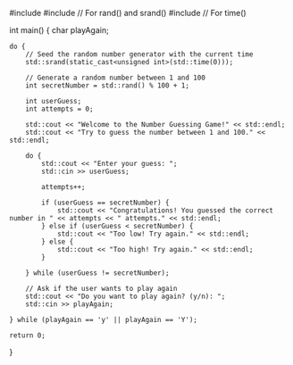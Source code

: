 #include <iostream>
#include <cstdlib>   // For rand() and srand()
#include <ctime>     // For time()

int main() {
    char playAgain;

    do {
        // Seed the random number generator with the current time
        std::srand(static_cast<unsigned int>(std::time(0)));

        // Generate a random number between 1 and 100
        int secretNumber = std::rand() % 100 + 1;

        int userGuess;
        int attempts = 0;

        std::cout << "Welcome to the Number Guessing Game!" << std::endl;
        std::cout << "Try to guess the number between 1 and 100." << std::endl;

        do {
            std::cout << "Enter your guess: ";
            std::cin >> userGuess;

            attempts++;

            if (userGuess == secretNumber) {
                std::cout << "Congratulations! You guessed the correct number in " << attempts << " attempts." << std::endl;
            } else if (userGuess < secretNumber) {
                std::cout << "Too low! Try again." << std::endl;
            } else {
                std::cout << "Too high! Try again." << std::endl;
            }

        } while (userGuess != secretNumber);

        // Ask if the user wants to play again
        std::cout << "Do you want to play again? (y/n): ";
        std::cin >> playAgain;

    } while (playAgain == 'y' || playAgain == 'Y');

    return 0;
}
